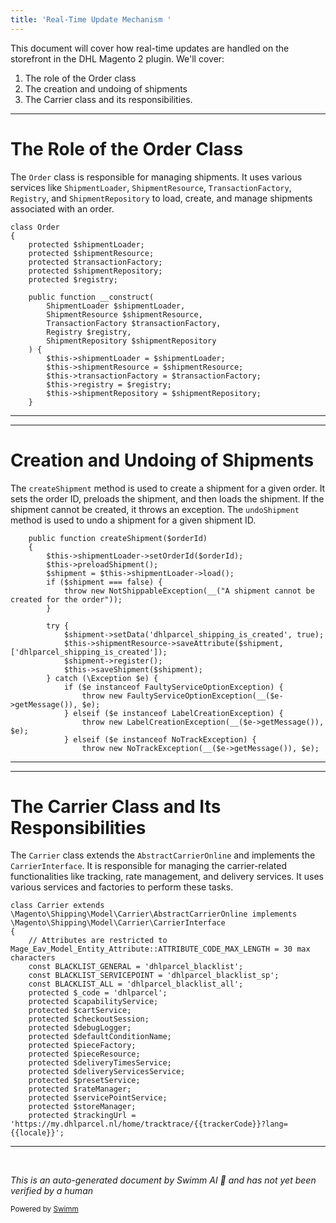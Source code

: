 ```yaml
---
title: 'Real-Time Update Mechanism '
---
```

This document will cover how real-time updates are handled on the storefront in the DHL Magento 2 plugin. We'll cover:

1. The role of the Order class
2. The creation and undoing of shipments
3. The Carrier class and its responsibilities.

<SwmSnippet path="/Model/Service/Order.php" line="16">

---

# The Role of the Order Class

The `Order` class is responsible for managing shipments. It uses various services like `ShipmentLoader`, `ShipmentResource`, `TransactionFactory`, `Registry`, and `ShipmentRepository` to load, create, and manage shipments associated with an order.

```hack
class Order
{
    protected $shipmentLoader;
    protected $shipmentResource;
    protected $transactionFactory;
    protected $shipmentRepository;
    protected $registry;

    public function __construct(
        ShipmentLoader $shipmentLoader,
        ShipmentResource $shipmentResource,
        TransactionFactory $transactionFactory,
        Registry $registry,
        ShipmentRepository $shipmentRepository
    ) {
        $this->shipmentLoader = $shipmentLoader;
        $this->shipmentResource = $shipmentResource;
        $this->transactionFactory = $transactionFactory;
        $this->registry = $registry;
        $this->shipmentRepository = $shipmentRepository;
    }
```

---

</SwmSnippet>

<SwmSnippet path="/Model/Service/Order.php" line="38">

---

# Creation and Undoing of Shipments

The `createShipment` method is used to create a shipment for a given order. It sets the order ID, preloads the shipment, and then loads the shipment. If the shipment cannot be created, it throws an exception. The `undoShipment` method is used to undo a shipment for a given shipment ID.

```hack
    public function createShipment($orderId)
    {
        $this->shipmentLoader->setOrderId($orderId);
        $this->preloadShipment();
        $shipment = $this->shipmentLoader->load();
        if ($shipment === false) {
            throw new NotShippableException(__("A shipment cannot be created for the order"));
        }

        try {
            $shipment->setData('dhlparcel_shipping_is_created', true);
            $this->shipmentResource->saveAttribute($shipment, ['dhlparcel_shipping_is_created']);
            $shipment->register();
            $this->saveShipment($shipment);
        } catch (\Exception $e) {
            if ($e instanceof FaultyServiceOptionException) {
                throw new FaultyServiceOptionException(__($e->getMessage()), $e);
            } elseif ($e instanceof LabelCreationException) {
                throw new LabelCreationException(__($e->getMessage()), $e);
            } elseif ($e instanceof NoTrackException) {
                throw new NoTrackException(__($e->getMessage()), $e);
```

---

</SwmSnippet>

<SwmSnippet path="/Model/Carrier.php" line="19">

---

# The Carrier Class and Its Responsibilities

The `Carrier` class extends the `AbstractCarrierOnline` and implements the `CarrierInterface`. It is responsible for managing the carrier-related functionalities like tracking, rate management, and delivery services. It uses various services and factories to perform these tasks.

```hack
class Carrier extends \Magento\Shipping\Model\Carrier\AbstractCarrierOnline implements \Magento\Shipping\Model\Carrier\CarrierInterface
{
    // Attributes are restricted to Mage_Eav_Model_Entity_Attribute::ATTRIBUTE_CODE_MAX_LENGTH = 30 max characters
    const BLACKLIST_GENERAL = 'dhlparcel_blacklist';
    const BLACKLIST_SERVICEPOINT = 'dhlparcel_blacklist_sp';
    const BLACKLIST_ALL = 'dhlparcel_blacklist_all';
    protected $_code = 'dhlparcel';
    protected $capabilityService;
    protected $cartService;
    protected $checkoutSession;
    protected $debugLogger;
    protected $defaultConditionName;
    protected $pieceFactory;
    protected $pieceResource;
    protected $deliveryTimesService;
    protected $deliveryServicesService;
    protected $presetService;
    protected $rateManager;
    protected $servicePointService;
    protected $storeManager;
    protected $trackingUrl = 'https://my.dhlparcel.nl/home/tracktrace/{{trackerCode}}?lang={{locale}}';
```

---

</SwmSnippet>

&nbsp;

*This is an auto-generated document by Swimm AI 🌊 and has not yet been verified by a human*

<SwmMeta version="3.0.0" repo-id="Z2l0aHViJTNBJTNBZGhsLW1hZ2VudG8yLXBsdWdpbiUzQSUzQWdpbGFkbmF2b3Q=" repo-name="dhl-magento2-plugin"><sup>Powered by [Swimm](/)</sup></SwmMeta>
